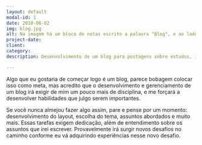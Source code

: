 ```yaml
---
layout: default
modal-id: 1
date: 2018-06-02
img: blog.jpg
alt: Na imagem há um bloco de notas escrito a palavra "Blog", e ao lado uma xícara de café.
project-date: 
client: 
category: 
description: Desenvolvimento de um blog para postagens sobre estudos, ideias, viajens ou qualquer coisa que acontecer.  

---
```


Algo que eu gostaria de começar logo é um blog, parece bobagem colocar isso como meta, mas acredito que o desenvolvimento e gerenciamento de um blog irá exigir de mim um pouco mais de disciplina, e me forçará a desenvolver habilidades que julgo serem importantes.

Se você nunca almejou fazer algo assim, pare e pense por um momento: desenvolvimento do layout, escolha do tema, assuntos abordados e muito mais. Essas tarefas exigem dedicação, além de entendimento sobre os assuntos que irei escrever. Provavelmente irá surgir novos desafios no caminho conforme eu vá adquirindo experiências nesse novo desafio.
